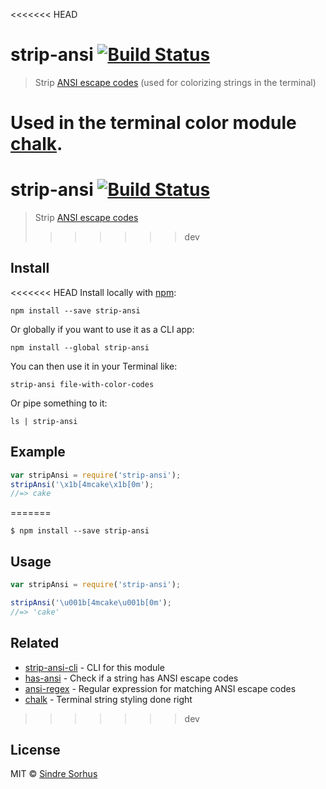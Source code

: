 <<<<<<< HEAD
# strip-ansi [![Build Status](https://secure.travis-ci.org/sindresorhus/strip-ansi.png?branch=master)](http://travis-ci.org/sindresorhus/strip-ansi)

> Strip [ANSI escape codes](http://en.wikipedia.org/wiki/ANSI_escape_code#Colors_and_Styles) (used for colorizing strings in the terminal)

Used in the terminal color module [chalk](https://github.com/sindresorhus/chalk).
=======
# strip-ansi [![Build Status](https://travis-ci.org/sindresorhus/strip-ansi.svg?branch=master)](https://travis-ci.org/sindresorhus/strip-ansi)

> Strip [ANSI escape codes](http://en.wikipedia.org/wiki/ANSI_escape_code)
>>>>>>> dev


## Install

<<<<<<< HEAD
Install locally with [npm](https://npmjs.org/package/strip-ansi):

```
npm install --save strip-ansi
```

Or globally if you want to use it as a CLI app:

```
npm install --global strip-ansi
```

You can then use it in your Terminal like:

```
strip-ansi file-with-color-codes
```

Or pipe something to it:

```
ls | strip-ansi
```


## Example

```js
var stripAnsi = require('strip-ansi');
stripAnsi('\x1b[4mcake\x1b[0m');
//=> cake
```
=======
```
$ npm install --save strip-ansi
```


## Usage

```js
var stripAnsi = require('strip-ansi');

stripAnsi('\u001b[4mcake\u001b[0m');
//=> 'cake'
```


## Related

- [strip-ansi-cli](https://github.com/sindresorhus/strip-ansi-cli) - CLI for this module
- [has-ansi](https://github.com/sindresorhus/has-ansi) - Check if a string has ANSI escape codes
- [ansi-regex](https://github.com/sindresorhus/ansi-regex) - Regular expression for matching ANSI escape codes
- [chalk](https://github.com/sindresorhus/chalk) - Terminal string styling done right
>>>>>>> dev


## License

MIT © [Sindre Sorhus](http://sindresorhus.com)
